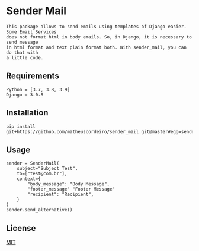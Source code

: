 # Sender Mail

    This package allows to send emails using templates of Django easier. Some Email Services 
    does not format html in body emails. So, in Django, it is necessary to send message 
    in html format and text plain format both. With sender_mail, you can do that with 
    a little code.

## Requirements

    Python = [3.7, 3.8, 3.9]
    Django = 3.0.8

## Installation

```
pip install git+https://github.com/matheuscordeiro/sender_mail.git@master#egg=sender_mail
```

## Usage
```
sender = SenderMail(
    subject="Subject Test",
    to=["test@com.br"],
    context={
        "body_message": "Body Message",
        "footer_message" "Footer Message"
        "recipient": "Recipient",
    }
)
sender.send_alternative()
```

## License
[MIT](https://choosealicense.com/licenses/mit/)